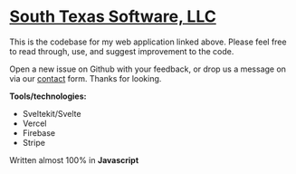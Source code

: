 # [South Texas Software, LLC](https://southtexas.software)

This is the codebase for my web application linked above. Please feel free to read through, use, and suggest improvement to the code. 

Open a new issue on Github with your feedback, or drop us a message on via our [contact](https://southtexas.software/contact-us) form. Thanks for looking.

**Tools/technologies:**
- Sveltekit/Svelte
- Vercel
- Firebase
- Stripe

Written almost 100% in **Javascript**
